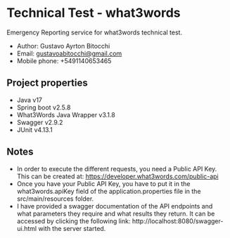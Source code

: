 # Technical Test - what3words
Emergency Reporting service for what3words technical test.

  * Author: Gustavo Ayrton Bitocchi
  * Email: gustavoabitocchi@gmail.com
  * Mobile phone: +5491140653465

## Project properties
  * Java v17
  * Spring boot v2.5.8
  * What3Words Java Wrapper v3.1.8
  * Swagger v2.9.2
  * JUnit v4.13.1

## Notes
  * In order to execute the different requests, you need a Public API Key. This can be created at: https://developer.what3words.com/public-api
  * Once you have your Public API Key, you have to put it in the what3words.apiKey field of the application.properties file in the src/main/resources folder.
  * I have provided a swagger documentation of the API endpoints and what parameters they require and what results they return. It can be accessed by clicking the following link: http://localhost:8080/swagger-ui.html with the server started.
